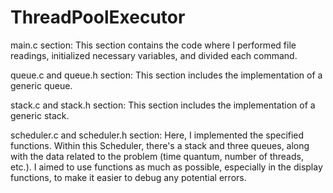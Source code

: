 # ThreadPoolExecutor

main.c section: This section contains the code where I performed file readings, initialized necessary variables, and divided each command.

queue.c and queue.h section: This section includes the implementation of a generic queue.

stack.c and stack.h section: This section includes the implementation of a generic stack.


scheduler.c and scheduler.h section: 
Here, I implemented the specified functions. Within this Scheduler, there's a stack and three queues, along with the data related to the problem (time quantum, number of threads, etc.). 
I aimed to use functions as much as possible, especially in the display functions, to make it easier to debug any potential errors.
